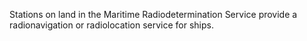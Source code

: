 Stations on land in the Maritime Radiodetermination Service provide a radionavigation or radiolocation service for ships.

